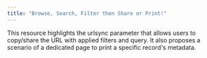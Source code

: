 ```yaml
---
title: "Browse, Search, Filter then Share or Print!"
---
```


This resource highlights the urlsync parameter that allows users to copy/share the URL with applied filters and query. It also proposes a scenario of a dedicated page to print a specific record's metadata.
